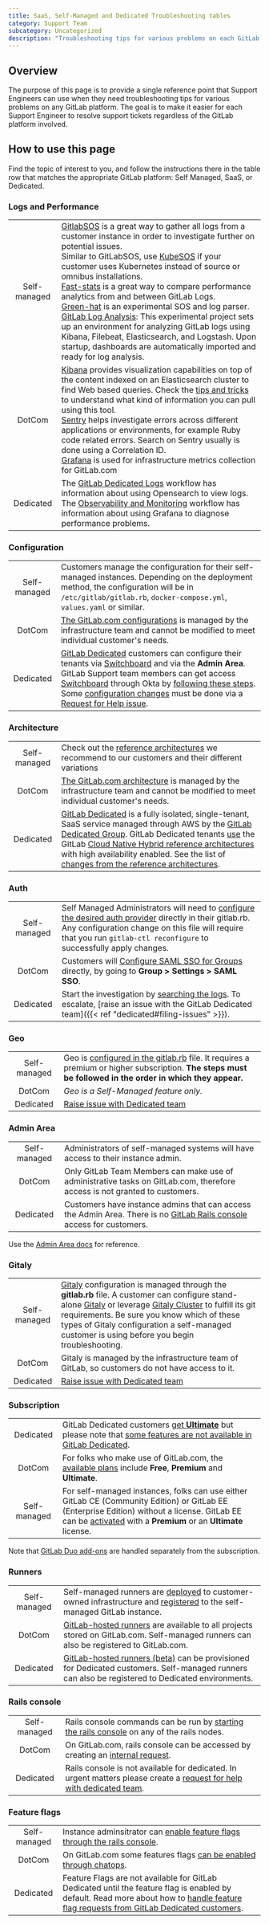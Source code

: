 ```yaml
---
title: SaaS, Self-Managed and Dedicated Troubleshooting tables
category: Support Team
subcategory: Uncategorized
description: "Troubleshooting tips for various problems on each GitLab platform type"
---
```


## Overview

The purpose of this page is to provide a single reference point that
Support Engineers can use when they need troubleshooting tips for various
problems on any GitLab platform. The goal is to make it easier for each
Support Engineer to resolve support tickets regardless of the GitLab
platform involved.

## How to use this page

Find the topic of interest to you, and follow the instructions there in
the table row that matches the appropriate GitLab platform: Self Managed,
SaaS, or Dedicated.

### Logs and Performance

|      |       |
|:----:| ----- |
|Self-managed| [GitlabSOS](https://gitlab.com/gitlab-com/support/toolbox/gitlabsos) is a great way to gather all logs from a customer instance in order to investigate further on potential issues.<br/>Similar to GitLabSOS, use [KubeSOS](https://gitlab.com/gitlab-com/support/toolbox/kubesos) if your customer uses Kubernetes instead of source or omnibus installations.<br/>[Fast-stats](https://gitlab.com/gitlab-com/support/toolbox/fast-stats) is a great way to compare performance analytics from and between GitLab Logs.<br/>[Green-hat](https://gitlab.com/gitlab-com/support/toolbox/greenhat)  is an experimental SOS and log parser. [GitLab Log Analysis](https://gitlab.com/gitlab-org/foundations/import-and-integrate/gitlab-logs-analysis): This experimental project sets up an environment for analyzing GitLab logs using Kibana, Filebeat, Elasticsearch, and Logstash. Upon startup, dashboards are automatically imported and ready for log analysis.|
|DotCom|[Kibana](https://log.gprd.gitlab.net/) provides visualization capabilities on top of the content indexed on an Elasticsearch cluster to find Web based queries. Check the [tips and tricks](/handbook/support/workflows/kibana/#tips-and-tricks) to understand what kind of information you can pull using this tool.<br/>[Sentry](https://sentry.gitlab.net/gitlab/gitlabcom/) helps investigate errors across different applications or environments, for example Ruby code related errors. Search on Sentry usually is done using a Correlation ID.<br/>[Grafana](/handbook/engineering/monitoring/#main-monitoring-dashboards) is used for infrastructure metrics collection for GitLab.com |
|Dedicated|The [GitLab Dedicated Logs](/handbook/support/workflows/dedicated_logs/) workflow has information about using Opensearch to view logs. The [Observability and Monitoring](/handbook/support/workflows/dedicated_instance_health/) workflow has information about using Grafana to diagnose performance problems.|

### Configuration

|      |       |
|:----:| ----- |
|Self-managed| Customers manage the configuration for their self-managed instances. Depending on the deployment method, the configuration will be in `/etc/gitlab/gitlab.rb`, `docker-compose.yml`, `values.yaml` or similar.|
|DotCom| [The GitLab.com configurations](https://docs.gitlab.com/ee/user/gitlab_com/) is managed by the infrastructure team and cannot be modified to meet individual customer's needs.|
|Dedicated|[GitLab Dedicated](https://docs.gitlab.com/ee/subscriptions/gitlab_dedicated/) customers can configure their tenants via [Switchboard](https://about.gitlab.com/direction/saas-platforms/switchboard/) and via the **Admin Area**. GitLab Support team members can get access [Switchboard](dedicated_switchboard.md) through Okta by [following these steps](/handbook/support/workflows/dedicated_switchboard/#accessing-switchboard). Some [configuration changes](/handbook/support/workflows/dedicated/#configuration-changes) must be done via a [Request for Help issue](/handbook/support/workflows/how-to-get-help/#how-to-use-gitlabcom-to-formally-request-help-from-the-gitlab-development-team). |

### Architecture

|      |       |
|:----:| ----- |
|Self-managed| Check out the [reference architectures](https://docs.gitlab.com/ee/administration/reference_architectures/) we recommend to our customers and their different variations|
|DotCom| [The GitLab.com architecture](/handbook/engineering/infrastructure/production/architecture/#infra-current-archi-diagram) is managed by the infrastructure team and cannot be modified to meet individual customer's needs.|
|Dedicated|[GitLab Dedicated](https://docs.gitlab.com/ee/subscriptions/gitlab_dedicated/) is a fully isolated, single-tenant, SaaS service managed through AWS by the [GitLab Dedicated Group](/handbook/engineering/infrastructure/team/gitlab-dedicated). GitLab Dedicated tenants [use](https://docs.gitlab.com/ee/subscriptions/gitlab_dedicated/#availability-and-scalability) the GitLab [Cloud Native Hybrid reference architectures](https://docs.gitlab.com/ee/administration/reference_architectures/index.html#cloud-native-hybrid) with high availability enabled. See the list of [changes from the reference architectures](https://gitlab-com.gitlab.io/gl-infra/gitlab-dedicated/team/architecture/Architecture.html#changes-from-reference-architectures).|

### Auth

|      |       |
|:----:| ----- |
|Self-managed| Self Managed Administrators will need to [configure the desired auth provider](https://docs.gitlab.com/ee/administration/auth/) directly in their gitlab.rb. Any configuration change on this file will require that you run `gitlab-ctl reconfigure` to successfully apply changes.|
|DotCom| Customers will [Configure SAML SSO for Groups](https://docs.gitlab.com/ee/user/group/saml_sso/index.html) directly, by going to **Group > Settings > SAML SSO**.|
|Dedicated| Start the investigation by [searching the logs](/handbook/support/workflows/dedicated_logs). To escalate, [raise an issue with the GitLab Dedicated team]({{< ref "dedicated#filing-issues" >}}).|

### Geo

|      |       |
|:----:| ----- |
|Self-managed| Geo is [configured in the gitlab.rb](https://docs.gitlab.com/ee/administration/geo/setup/) file. It requires a premium or higher subscription. **The steps must be followed in the order in which they appear.**|
|DotCom| *Geo is a Self-Managed feature only.*|
|Dedicated|[Raise issue with Dedicated team](/handbook/support/workflows/dedicated/#filing-issues)|

### Admin Area

|      |       |
|:----:| ----- |
|Self-managed| Administrators of self-managed systems will have access to their instance admin.|
|DotCom| Only GitLab Team Members can make use of administrative tasks on GitLab.com, therefore access is not granted to customers.|
|Dedicated| Customers have instance admins that can access the Admin Area. There is no [GitLab Rails console](https://docs.gitlab.com/ee/administration/operations/rails_console.html) access for customers.|

Use the [Admin Area docs](https://docs.gitlab.com/ee/administration/admin_area.html#gitlab-admin-area) for reference.

### Gitaly

|      |       |
|:----:| ----- |
|Self-managed| [Gitaly](https://docs.gitlab.com/ee/administration/gitaly/) configuration is managed through the **gitlab.rb** file. A customer can configure stand-alone [Gitaly](https://docs.gitlab.com/ee/administration/gitaly/configure_gitaly.html) or leverage [Gitaly Cluster](https://docs.gitlab.com/ee/administration/gitaly/praefect.html) to fulfill its git requirements. Be sure you know which of these types of Gitaly configuration a self-managed customer is using before you begin troubleshooting.|
|DotCom| Gitaly is managed by the infrastructure team of GitLab, so customers do not have access to it.|
|Dedicated| [Raise issue with Dedicated team](/handbook/support/workflows/dedicated/#filing-issues) |

### Subscription

|      |       |
|:----:| ----- |
|Dedicated|GitLab Dedicated customers [get **Ultimate**](https://docs.gitlab.com/ee/subscriptions/gitlab_dedicated/#application) but please note that [some features are not available in GitLab Dedicated](https://docs.gitlab.com/ee/subscriptions/gitlab_dedicated/#unavailable-features).|
|DotCom| For folks who make use of GitLab.com, the [available plans](https://about.gitlab.com/pricing/) include **Free**, **Premium** and **Ultimate**.|
|Self-managed| For self-managed instances, folks can use either GitLab CE (Community Edition) or GitLab EE (Enterprise Edition) without a license. GitLab EE can be [activated](https://docs.gitlab.com/ee/administration/license.html) with a **Premium** or an **Ultimate** license.|

Note that [GitLab Duo add-ons](https://docs.gitlab.com/ee/subscriptions/subscription-add-ons.html) are handled separately from the subscription.

### Runners

|      |       |
|:----:| ----- |
|Self-managed| Self-managed runners are [deployed](https://docs.gitlab.com/runner/install/index.html) to customer-owned infrastructure and [registered](https://docs.gitlab.com/runner/register/index.html) to the self-managed GitLab instance.|
|DotCom| [GitLab-hosted runners](https://docs.gitlab.com/ee/ci/runners/index.html) are available to all projects stored on GitLab.com. Self-managed runners can also be registered to GitLab.com. |
|Dedicated| [GitLab-hosted runners (beta)](https://docs.gitlab.com/ee/subscriptions/gitlab_dedicated/#hosted-by-gitlab) can be provisioned for Dedicated customers. Self-managed runners can also be registered to Dedicated environments. |

### Rails console

|      |       |
|:----:| ----- |
|Self-managed| Rails console commands can be run by [starting the rails console](https://docs.gitlab.com/ee/administration/operations/rails_console.html) on any of the rails nodes. |
|DotCom| On GitLab.com, rails console can be accessed by creating an [internal request](/handbook/support/workflows/internal_requests/#gitlabcom-console-escalation). |
|Dedicated| Rails console is not available for dedicated. In urgent matters please create a [request for help with dedicated team](https://gitlab.com/gitlab-com/gl-infra/gitlab-dedicated/team/-/issues/new). |

### Feature flags

|      |       |
|:----:| ----- |
|Self-managed| Instance adminsitrator can [enable feature flags through the rails console](https://docs.gitlab.com/ee/administration/feature_flags.html).|
|DotCom| On GitLab.com some features flags [can be enabled through chatops](/handbook/support/workflows/saas_feature_flags/). |
|Dedicated| Feature Flags are not available for GitLab Dedicated until the feature flag is enabled by default. Read more about how to [handle feature flag requests from GitLab Dedicated customers](/handbook/support/workflows/dedicated/#feature-flags-are-not-supported). |
